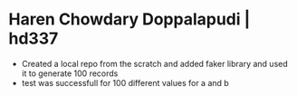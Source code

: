 # Haren Chowdary Doppalapudi | hd337

- Created a local repo from the scratch and added faker library and used it to generate 100 records
- test was successfull for 100 different values for a and b
